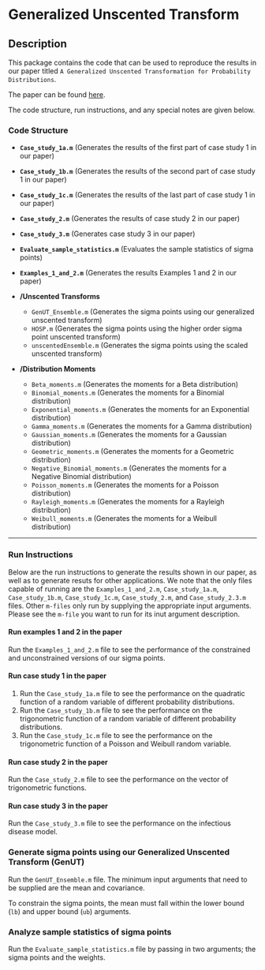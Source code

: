 # Generalized Unscented Transform

## Description
This package contains the code that can be used to reproduce the results in our paper titled `A Generalized Unscented Transformation for Probability Distributions`. 

The paper can be found [here](https://arxiv.org/abs/2104.01958).

The code structure, run instructions, and any special notes are given below.

### Code Structure
- **`Case_study_1a.m`** (Generates the results of the first part of case study 1 in our paper)
- **`Case_study_1b.m`** (Generates the results of the second part of case study 1 in our paper)
- **`Case_study_1c.m`** (Generates the results of the last part of case study 1 in our paper)
- **`Case_study_2.m`** (Generates the results of case study 2 in our paper)
- **`Case_study_3.m`** (Generates case study 3 in our paper)
- **`Evaluate_sample_statistics.m`** (Evaluates the sample statistics of sigma points)
- **`Examples_1_and_2.m`** (Generates the results Examples 1 and 2 in our paper)

- **/Unscented Transforms**
    - `GenUT_Ensemble.m` (Generates the sigma points using our generalized unscented transform)
    - `HOSP.m` (Generates the sigma points using the higher order sigma point unscented transform)
    - `unscentedEnsemble.m` (Generates the sigma points using the scaled unscented transform)

- **/Distribution Moments**
    - `Beta_moments.m` (Generates the moments for a Beta distribution)
    - `Binomial_moments.m` (Generates the moments for a Binomial distribution)
    - `Exponential_moments.m` (Generates the moments for an Exponential distribution)
    - `Gamma_moments.m` (Generates the moments for a Gamma distribution)
    - `Gaussian_moments.m` (Generates the moments for a Gaussian distribution)
    - `Geometric_moments.m` (Generates the moments for a Geometric distribution)
    - `Negative_Binomial_moments.m` (Generates the moments for a Negative Binomial distribution)
    - `Poisson_moments.m` (Generates the moments for a Poisson distribution)
    - `Rayleigh_moments.m` (Generates the moments for a Rayleigh distribution)
    - `Weibull_moments.m` (Generates the moments for a Weibull distribution)

---

### Run Instructions
Below are the run instructions to generate the results shown in our paper, as well as to generate resuts for other applications. We note that the only files capable of running are the `Examples_1_and_2.m`, `Case_study_1a.m`, `Case_study_1b.m`, `Case_study_1c.m`, `Case_study_2.m`,  and `Case_study_2.3.m` files. Other `m-files` only run by supplying the appropriate input arguments. Please see the `m-file` you want to run for its inut argument description.

#### Run examples 1 and 2 in the paper
Run the `Examples_1_and_2.m` file to see the performance of the constrained and unconstrained versions of our sigma points.

#### Run case study 1 in the paper
1. Run the `Case_study_1a.m` file to see the performance on the quadratic function of a random variable of different probability distributions. 
2. Run the `Case_study_1b.m` file to see the performance on the trigonometric function of a random variable of different probability distributions.
3. Run the `Case_study_1c.m` file to see the performance on the trigonometric function of a Poisson and Weibull random variable.

#### Run case study 2 in the paper
Run the `Case_study_2.m` file to see the performance on the vector of trigonometric functions.

#### Run case study 3 in the paper
Run the `Case_study_3.m` file to see the performance on the infectious disease model.

### Generate sigma points using our Generalized Unscented Transform (GenUT)
Run the `GenUT_Ensemble.m` file. The minimum input arguments that need to be supplied are the mean and covariance.

To constrain the sigma points, the mean must fall within the lower bound (`lb`) and upper bound (`ub`) arguments. 

### Analyze sample statistics of sigma points
Run the `Evaluate_sample_statistics.m` file by passing in two arguments; the sigma points and the weights.
